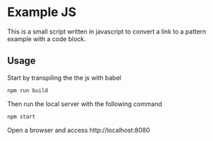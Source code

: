 # Example JS

This is a small script written in javascript to convert a link to a pattern example with a code block.

## Usage

Start by transpiling the the js with babel
```bash
npm run build
```

Then run the local server with the following command
```bash
npm start
```

Open a browser and access http://localhost:8080
